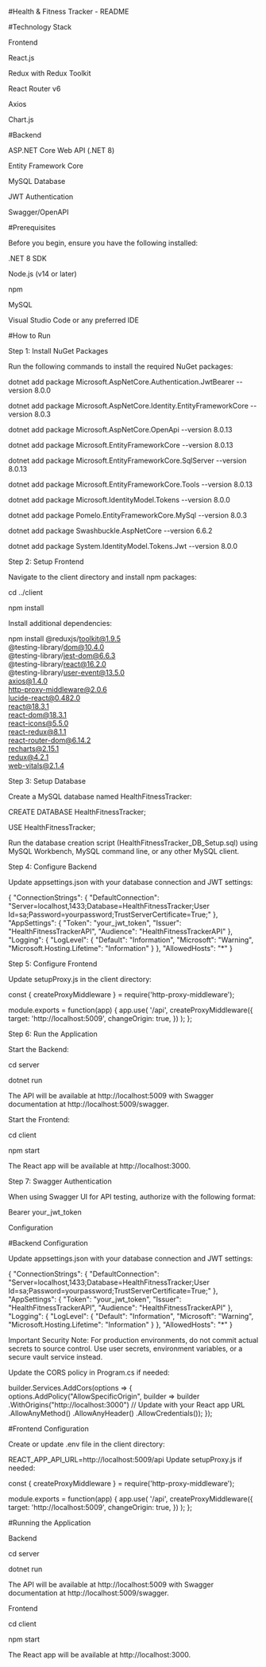 #Health & Fitness Tracker - README

#Technology Stack

Frontend

React.js

Redux with Redux Toolkit

React Router v6

Axios

Chart.js

#Backend

ASP.NET Core Web API (.NET 8)

Entity Framework Core

MySQL Database

JWT Authentication

Swagger/OpenAPI


#Prerequisites


Before you begin, ensure you have the following installed:

.NET 8 SDK

Node.js (v14 or later)

npm

MySQL

Visual Studio Code or any preferred IDE


#How to Run

Step 1: Install NuGet Packages

Run the following commands to install the required NuGet packages:

dotnet add package Microsoft.AspNetCore.Authentication.JwtBearer --version 8.0.0

dotnet add package Microsoft.AspNetCore.Identity.EntityFrameworkCore --version 8.0.3

dotnet add package Microsoft.AspNetCore.OpenApi --version 8.0.13

dotnet add package Microsoft.EntityFrameworkCore --version 8.0.13

dotnet add package Microsoft.EntityFrameworkCore.SqlServer --version 8.0.13

dotnet add package Microsoft.EntityFrameworkCore.Tools --version 8.0.13

dotnet add package Microsoft.IdentityModel.Tokens --version 8.0.0

dotnet add package Pomelo.EntityFrameworkCore.MySql --version 8.0.3

dotnet add package Swashbuckle.AspNetCore --version 6.6.2

dotnet add package System.IdentityModel.Tokens.Jwt --version 8.0.0


Step 2: Setup Frontend

Navigate to the client directory and install npm packages:

cd ../client

npm install

Install additional dependencies:


npm install @reduxjs/toolkit@1.9.5 \
            @testing-library/dom@10.4.0 \
            @testing-library/jest-dom@6.6.3 \
            @testing-library/react@16.2.0 \
            @testing-library/user-event@13.5.0 \
            axios@1.4.0 \
            http-proxy-middleware@2.0.6 \
            lucide-react@0.482.0 \
            react@18.3.1 \
            react-dom@18.3.1 \
            react-icons@5.5.0 \
            react-redux@8.1.1 \
            react-router-dom@6.14.2 \
            recharts@2.15.1 \
            redux@4.2.1 \
            web-vitals@2.1.4

            
Step 3: Setup Database

Create a MySQL database named HealthFitnessTracker:

CREATE DATABASE HealthFitnessTracker;

USE HealthFitnessTracker;

Run the database creation script (HealthFitnessTracker_DB_Setup.sql) using MySQL Workbench, MySQL command line, or any other MySQL client.


Step 4: Configure Backend

Update appsettings.json with your database connection and JWT settings:

{
  "ConnectionStrings": {
    "DefaultConnection": "Server=localhost,1433;Database=HealthFitnessTracker;User Id=sa;Password=yourpassword;TrustServerCertificate=True;"
  },
  "AppSettings": {
    "Token": "your_jwt_token",
    "Issuer": "HealthFitnessTrackerAPI",
    "Audience": "HealthFitnessTrackerAPI"
  },
  "Logging": {
    "LogLevel": {
      "Default": "Information",
      "Microsoft": "Warning",
      "Microsoft.Hosting.Lifetime": "Information"
    }
  },
  "AllowedHosts": "*"
}


Step 5: Configure Frontend

Update setupProxy.js in the client directory:

const { createProxyMiddleware } = require('http-proxy-middleware');

module.exports = function(app) {
  app.use(
    '/api',
    createProxyMiddleware({
      target: 'http://localhost:5009',
      changeOrigin: true,
    })
  );
};


Step 6: Run the Application

Start the Backend:

cd server

dotnet run

The API will be available at http://localhost:5009 with Swagger documentation at http://localhost:5009/swagger.


Start the Frontend:

cd client

npm start

The React app will be available at http://localhost:3000.


Step 7: Swagger Authentication

When using Swagger UI for API testing, authorize with the following format:

Bearer your_jwt_token

Configuration

#Backend Configuration

Update appsettings.json with your database connection and JWT settings:

{
  "ConnectionStrings": {
    "DefaultConnection": "Server=localhost,1433;Database=HealthFitnessTracker;User Id=sa;Password=yourpassword;TrustServerCertificate=True;"
  },
  "AppSettings": {
    "Token": "your_jwt_token",
    "Issuer": "HealthFitnessTrackerAPI",
    "Audience": "HealthFitnessTrackerAPI"
  },
  "Logging": {
    "LogLevel": {
      "Default": "Information",
      "Microsoft": "Warning",
      "Microsoft.Hosting.Lifetime": "Information"
    }
  },
  "AllowedHosts": "*"
}

Important Security Note: For production environments, do not commit actual secrets to source control. Use user secrets, environment variables, or a secure vault service instead.


Update the CORS policy in Program.cs if needed:

builder.Services.AddCors(options =>
{
    options.AddPolicy("AllowSpecificOrigin",
        builder => builder
            .WithOrigins("http://localhost:3000") // Update with your React app URL
            .AllowAnyMethod()
            .AllowAnyHeader()
            .AllowCredentials());
});


#Frontend Configuration

Create or update .env file in the client directory:

REACT_APP_API_URL=http://localhost:5009/api
Update setupProxy.js if needed:

const { createProxyMiddleware } = require('http-proxy-middleware');

module.exports = function(app) {
  app.use(
    '/api',
    createProxyMiddleware({
      target: 'http://localhost:5009',
      changeOrigin: true,
    })
  );
};


#Running the Application

Backend

cd server

dotnet run

The API will be available at http://localhost:5009 with Swagger documentation at http://localhost:5009/swagger.


Frontend

cd client

npm start

The React app will be available at http://localhost:3000.
